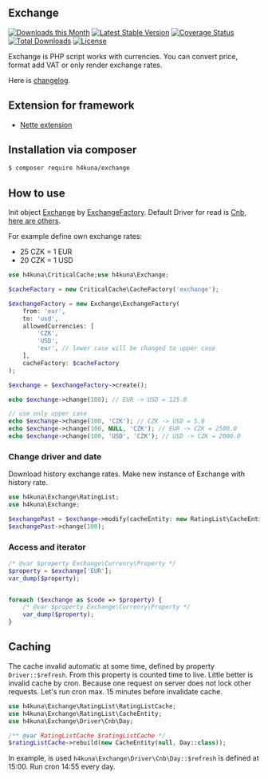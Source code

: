 Exchange
-------
[![Downloads this Month](https://img.shields.io/packagist/dm/h4kuna/exchange.svg)](https://packagist.org/packages/h4kuna/exchange)
[![Latest Stable Version](https://poser.pugx.org/h4kuna/exchange/v/stable?format=flat)](https://packagist.org/packages/h4kuna/exchange)
[![Coverage Status](https://coveralls.io/repos/github/h4kuna/exchange/badge.svg?branch=master)](https://coveralls.io/github/h4kuna/exchange?branch=master)
[![Total Downloads](https://poser.pugx.org/h4kuna/exchange/downloads?format=flat)](https://packagist.org/packages/h4kuna/exchange)
[![License](https://poser.pugx.org/h4kuna/exchange/license?format=flat)](https://packagist.org/packages/h4kuna/exchange)

Exchange is PHP script works with currencies. You can convert price, format add VAT or only render exchange rates.

Here is [changelog](changelog.md).

## Extension for framework

- [Nette extension](//github.com/h4kuna/exchange-nette)

Installation via composer
-----------------------

```sh
$ composer require h4kuna/exchange
```

## How to use

Init object [Exchange](src/Exchange.php) by [ExchangeFactory](src/ExchangeFactory.php). Default Driver for read is [Cnb](src/Driver/Cnb/Day.php), [here are others](src/Driver).

For example define own exchange rates:

- 25 CZK = 1 EUR
- 20 CZK = 1 USD

```php
use h4kuna\CriticalCache;use h4kuna\Exchange;

$cacheFactory = new CriticalCache\CacheFactory('exchange');

$exchangeFactory = new Exchange\ExchangeFactory(
    from: 'eur', 
    to: 'usd', 
    allowedCurrencies: [
		'CZK',
		'USD',
		'eur', // lower case will be changed to upper case
	],
	cacheFactory: $cacheFactory
);

$exchange = $exchangeFactory->create();

echo $exchange->change(100); // EUR -> USD = 125.0

// use only upper case
echo $exchange->change(100, 'CZK'); // CZK -> USD = 5.0
echo $exchange->change(100, NULL, 'CZK'); // EUR -> CZK = 2500.0
echo $exchange->change(100, 'USD', 'CZK'); // USD -> CZK = 2000.0
```

### Change driver and date

Download history exchange rates. Make new instance of Exchange with history rate.

```php
use h4kuna\Exchange\RatingList;
use h4kuna\Exchange;

$exchangePast = $exchange->modify(cacheEntity: new RatingList\CacheEntity(new \Datetime('2000-12-30'), Exchange\Driver\Cnb\Day::class));
$exchangePast->change(100);
```

### Access and iterator

```php
/* @var $property Exchange\Currenry\Property */
$property = $exchange['EUR'];
var_dump($property);


foreach ($exchange as $code => $property) {
    /* @var $property Exchange\Currenry\Property */
    var_dump($property);
}
```

## Caching

The cache invalid automatic at some time, defined by property `Driver::$refresh`. From this property is counted time to live. Little better is invalid cache by cron. Because one request on server does not lock other requests. Let's run cron max. 15 minutes before invalidate cache.
```php
use h4kuna\Exchange\RatingList\RatingListCache;
use h4kuna\Exchange\RatingList\CacheEntity;
use h4kuna\Exchange\Driver\Cnb\Day;

/** @var RatingListCache $ratingListCache */
$ratingListCache->rebuild(new CacheEntity(null, Day::class));
```

In example, is used `h4kuna\Exchange\Driver\Cnb\Day::$refresh` is defined at 15:00. Run cron 14:55 every day.


